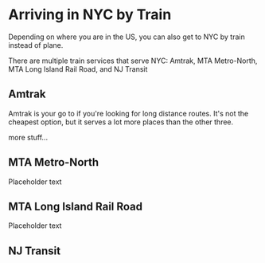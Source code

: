 # Arriving in NYC by Train

Depending on where you are in the US, you can also get to NYC by train instead of plane. 

There are multiple train services that serve NYC: Amtrak, MTA Metro-North, MTA Long Island Rail Road, and NJ Transit

## Amtrak

Amtrak is your go to if you're looking for long distance routes. It's not the cheapest option, but it serves a lot more places than the other three. 

more stuff...

## MTA Metro-North

Placeholder text

## MTA Long Island Rail Road

Placeholder text

## NJ Transit